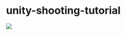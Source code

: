 # unity-shooting-tutorial

![](https://cdn-ak.f.st-hatena.com/images/fotolife/b/baba_s/20180330/20180330202127.gif)